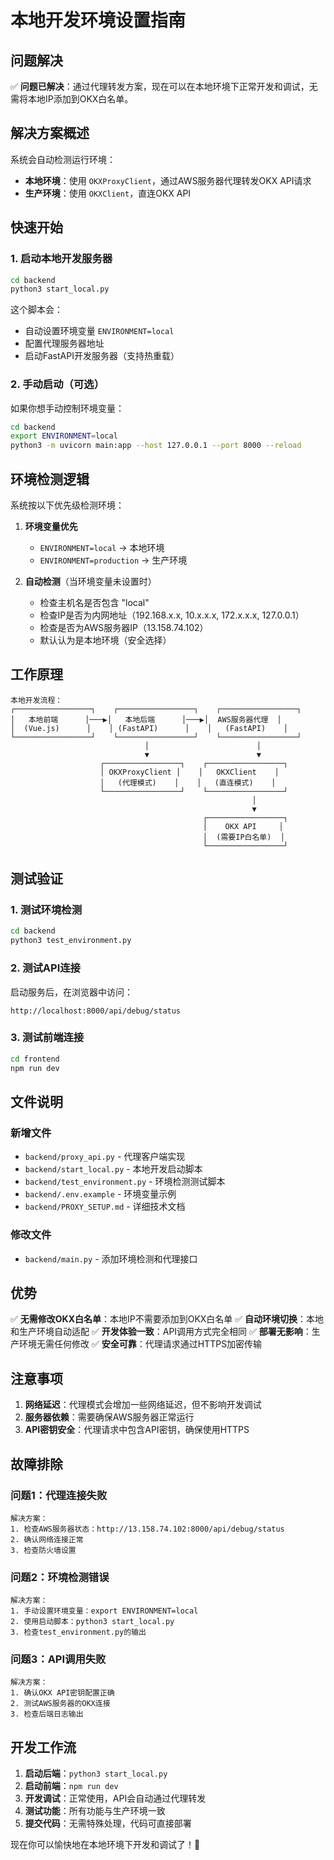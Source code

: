 # 本地开发环境设置指南

## 问题解决

✅ **问题已解决**：通过代理转发方案，现在可以在本地环境下正常开发和调试，无需将本地IP添加到OKX白名单。

## 解决方案概述

系统会自动检测运行环境：
- **本地环境**：使用 `OKXProxyClient`，通过AWS服务器代理转发OKX API请求
- **生产环境**：使用 `OKXClient`，直连OKX API

## 快速开始

### 1. 启动本地开发服务器

```bash
cd backend
python3 start_local.py
```

这个脚本会：
- 自动设置环境变量 `ENVIRONMENT=local`
- 配置代理服务器地址
- 启动FastAPI开发服务器（支持热重载）

### 2. 手动启动（可选）

如果你想手动控制环境变量：

```bash
cd backend
export ENVIRONMENT=local
python3 -m uvicorn main:app --host 127.0.0.1 --port 8000 --reload
```

## 环境检测逻辑

系统按以下优先级检测环境：

1. **环境变量优先**
   - `ENVIRONMENT=local` → 本地环境
   - `ENVIRONMENT=production` → 生产环境

2. **自动检测**（当环境变量未设置时）
   - 检查主机名是否包含 "local"
   - 检查IP是否为内网地址（192.168.x.x, 10.x.x.x, 172.x.x.x, 127.0.0.1）
   - 检查是否为AWS服务器IP（13.158.74.102）
   - 默认认为是本地环境（安全选择）

## 工作原理

```
本地开发流程：
┌─────────────────┐    ┌─────────────────┐    ┌─────────────────┐
│   本地前端      │───▶│   本地后端      │───▶│  AWS服务器代理  │
│  (Vue.js)      │    │ (FastAPI)      │    │   (FastAPI)    │
└─────────────────┘    └─────────────────┘    └─────────────────┘
                              │                        │
                              ▼                        ▼
                    ┌─────────────────┐    ┌─────────────────┐
                    │ OKXProxyClient │    │   OKXClient    │
                    │   (代理模式)    │    │   (直连模式)    │
                    └─────────────────┘    └─────────────────┘
                                                      │
                                                      ▼
                                           ┌─────────────────┐
                                           │    OKX API     │
                                           │  (需要IP白名单)  │
                                           └─────────────────┘
```

## 测试验证

### 1. 测试环境检测
```bash
cd backend
python3 test_environment.py
```

### 2. 测试API连接
启动服务后，在浏览器中访问：
```
http://localhost:8000/api/debug/status
```

### 3. 测试前端连接
```bash
cd frontend
npm run dev
```

## 文件说明

### 新增文件
- `backend/proxy_api.py` - 代理客户端实现
- `backend/start_local.py` - 本地开发启动脚本
- `backend/test_environment.py` - 环境检测测试脚本
- `backend/.env.example` - 环境变量示例
- `backend/PROXY_SETUP.md` - 详细技术文档

### 修改文件
- `backend/main.py` - 添加环境检测和代理接口

## 优势

✅ **无需修改OKX白名单**：本地IP不需要添加到OKX白名单
✅ **自动环境切换**：本地和生产环境自动适配
✅ **开发体验一致**：API调用方式完全相同
✅ **部署无影响**：生产环境无需任何修改
✅ **安全可靠**：代理请求通过HTTPS加密传输

## 注意事项

1. **网络延迟**：代理模式会增加一些网络延迟，但不影响开发调试
2. **服务器依赖**：需要确保AWS服务器正常运行
3. **API密钥安全**：代理请求中包含API密钥，确保使用HTTPS

## 故障排除

### 问题1：代理连接失败
```
解决方案：
1. 检查AWS服务器状态：http://13.158.74.102:8000/api/debug/status
2. 确认网络连接正常
3. 检查防火墙设置
```

### 问题2：环境检测错误
```
解决方案：
1. 手动设置环境变量：export ENVIRONMENT=local
2. 使用启动脚本：python3 start_local.py
3. 检查test_environment.py的输出
```

### 问题3：API调用失败
```
解决方案：
1. 确认OKX API密钥配置正确
2. 测试AWS服务器的OKX连接
3. 检查后端日志输出
```

## 开发工作流

1. **启动后端**：`python3 start_local.py`
2. **启动前端**：`npm run dev`
3. **开发调试**：正常使用，API会自动通过代理转发
4. **测试功能**：所有功能与生产环境一致
5. **提交代码**：无需特殊处理，代码可直接部署

现在你可以愉快地在本地环境下开发和调试了！🎉